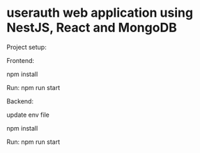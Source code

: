 # userauth web application using NestJS, React and MongoDB

Project setup:

Frontend:

npm install

Run:
npm run start

Backend:

update env file

npm install

Run:
npm run start
